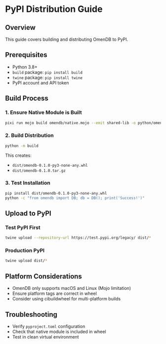 # PyPI Distribution Guide

## Overview
This guide covers building and distributing OmenDB to PyPI.

## Prerequisites
- Python 3.8+
- `build` package: `pip install build`
- `twine` package: `pip install twine`
- PyPI account and API token

## Build Process

### 1. Ensure Native Module is Built
```bash
pixi run mojo build omendb/native.mojo --emit shared-lib -o python/omendb/native.so
```

### 2. Build Distribution
```bash
python -m build
```

This creates:
- `dist/omendb-0.1.0-py3-none-any.whl`
- `dist/omendb-0.1.0.tar.gz`

### 3. Test Installation
```bash
pip install dist/omendb-0.1.0-py3-none-any.whl
python -c "from omendb import DB; db = DB(); print('Success!')"
```

## Upload to PyPI

### Test PyPI First
```bash
twine upload --repository-url https://test.pypi.org/legacy/ dist/*
```

### Production PyPI
```bash
twine upload dist/*
```

## Platform Considerations
- OmenDB only supports macOS and Linux (Mojo limitation)
- Ensure platform tags are correct in wheel
- Consider using cibuildwheel for multi-platform builds

## Troubleshooting
- Verify `pyproject.toml` configuration
- Check that native module is included in wheel
- Test in clean virtual environment